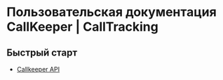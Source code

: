# Пользовательская документация CallKeeper | CallTracking
## Быстрый старт
* [Callkeeper API](API-callkeeper.md)
